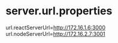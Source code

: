 # server.url.properties
url.reactServerUrl=http://172.16.1.6:3000
url.nodeServerUrl=http://172.16.2.7:3001